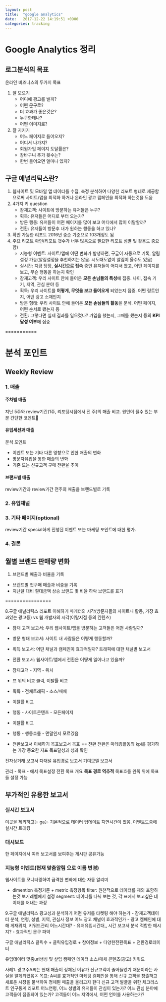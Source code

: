 ```yaml
---
layout: post
title:  "google analytics"
date:   2017-12-22 14:19:51 +0900
categories: tracking
---
```


# Google Analytics 정리

## 로그분석의 목표
온라인 비즈니스의 두가지 목표
1. 잘 모으기
    + 어디에 광고를 낼까?
    + 어떤 문구로?
    + 더 효과가 좋은것은?
    + 누구한테나?
    + 어떤 이미지로?
2. 잘 지키기
    + 어느 페이지로 들어오지?
    + 어디서 나가지?
    + 회원가입 페이지 도달률은?
    + 장바구니 추가 횟수는?
    + 한번 들어오면 얼마나 있지?

## 구글 애널리틱스란?
1. 웹사이트 및 모바일 앱 데이터를 수집, 측정 분석하여 다양한 리포트 형테로 제공함으로써 사이트/앱을 최적화 하거나 온라인 광고 캠페인을 최적화 하는것을 도움
2. 4가지 키 question
    + 잠재고객: 사이트에 방문하는 유저들은 누구?
    + 획득: 유저들은 어디로 부터 오는가?
    + 방문 행동: 유저들이 어떤 페이지를 많이 보고 어디에서 많이 이탈할까?
    + 전환: 유저들이 방문후 내가 원하는 행동을 하고 있나?
3. 확인 가능한 리포트 2016년 중순 기준으로 103개정도 됨
4. 주요 리포트 확인(리포트 갯수가 너무 많음으로 필요한 리포트 섬별 및 활용도 중요함)
    + 지능형 이벤트: 사이트/앱에 어떤 변화가 발생하면, 구글이 자동으로 기록, 알림 설정 가능(알림설정을 추천하지는 않음. 시도때도없이 알림이 올수도 있음)
    + 실시간: 지금 당장, **실시간으로 접속** 중인 유저들이 어디서 왔고, 어떤 페이지를 보고, 무슨 행동을 하는지 확인
    + 잠재고객: 우리 사이트 안에 들어온 **모든 손님들의 특성**에 집중. 나이, 접속 기기, 지역, 관심 분야 등
    + 획득: 우리 사이트를 **어떻게, 무엇을 보고 들어오게** 되었는지 집중. 어떤 링트인지, 어떤 광고 소재인지
    + 방문 형태: 우리 사이트 안에 들어온 **모든 손님들의 활동**을 분석. 어떤 페이지, 어떤 순서로 봤는지 등
    + 전환: 그렇다면 실제 결과를 일으켰나? 가입을 했는지, 그매를 했는지 등의 **KPI 달성 여부**에 집중


===========

# 분석 포인트

## Weekly Review
### 1. 매출
#### 주차별 매출
지난 5주와 review기간(1주, 리포팅시점에서 전 주)의 매출 비교. 원인이 될수 있는 부분 간단한 코멘트
#### 유입세션과 매출
분석 포인트
+ 이벤트 또는 기타 다른 영향으로 인한 매출의 변화
+ 방문자유입을 통한 매출의 변화
+ 기존 또는 신규고객 구매 전환율 추이

#### 브랜드별 매출
review기간과 review기간 전주의 매출을 브랜드별로 기록
### 2. 유입채널
### 3. 기타 페이지(optional)
review기간 special하게 진행된 이벤트 또는 마케팅 포인트에 대한 평가.
### 4. 결론

## 월별 브랜드 판매량 변화
1. 브랜드별 매출과 비율을 기록
+ 브랜드별 첫구매 매출과 비중을 기록
+ 지난달 대비 절대금액 상승 브랜드 및 비율 하락 브랜드를 표기

================


8.구글 애널리틱스 리포트 이해하기
마케터의 시각(방문자들의 사이트내 활동, 가장 효과있는 광고등) vs 웹 개발자의 시각(이탈지점 등의 컨텐츠)

+ 잠재 고객 보고서: 우리 웹사이트/앱을 방문하는 고객들은 어떤 사람일까?
+ 방문 형태 보고서: 사이트 내 사람들은 어떻게 행동할까?
+ 획득 보고서: 어떤 채널과 캠페인이 효과적일까? 트래픽에 대한 채널별 보고서
+ 전환 보고서: 웹사이트/앱에서 전환은 어떻게 일어나고 있을까?

+ 잠재고객 - 지역 - 위치
 - 표 위의 비교 클릭, 이탈률 비교
+ 획득 - 전체트래픽 - 소스/매체
 - 이탈률 비교
+ 행동 - 사이트콘텐츠 - 모든페이지
 - 이탈률 비교
+ 행동 - 행동흐름 - 먼말인지 모르겠음

+ 전환보고서 이해하기
목표보고서
목표 == 전환
전환은 마테킹활동의 kpi를 평가하는 가장 중요한 지표
목표달성과 성과 확인

전자상거래 보고서
다채널 유입경로 보고서
기여모델 보고서

관리 - 목표 - 에서 목표설정
전환 목표 개요
**목표 경로 역추적**
목표흐름 왼쪽 위에 목표들 설정 가능

## 부가적인 유용한 보고서
### 실시간 보고서
이곳을 제외하고는 ga는 기본적으로 데이터 업데이트 지연시간이 있음. 이벤트도중에 실시간 트래킹

### 대시보드
한 페이지에서 여러 보고서를 보여주는 게시판
공유가능
### 지능형 이벤트(현재 맞춤알림 으로 이름 변경)
웹사이트를 모니터링하여 급격한 변화에 대한 자동 알리미

+ dimention 측정기준 + metric 측정항목
filter: 원천적으로 데이터를 제외 포함하는것 보기레벨에서 설정
segment: 데이터를 나눠 보는 것, 각 표에서 보고싶은 데이터를 꺼내는 과정


9.구글 애널리틱스 광고성과 분석하기
어떤 유저를 타켓팅 해야 하는가 - 잠재고객데이터 분석, 연령, 성별, 지역, 관심사 정보
어느 광고 채널이 효과적인가 - 광고 켐페인에 대해 게재위치, 키워드관리
어느시간대? - 유저유입시간대,, 시간 보고서 분석
적합한 메시지? - 효과적인 문구 파악

구글 애널리틱스
클릭수 + 클릭유입경로 + 참여정보 + 다양한전환목표 + 전환경로데이터

유입데이터
맞춤url생성 및 샆입
캠페인 데이터
소스/매체
콘텐츠(광고)
키워드

사례1. 광고주A씨는 현재 매출이 정체된 이유가 신규고객이 줄어들었기 때문이라는 사실을 알게되었음ㅈ
목표: A씨를 효과적인 마케팅 캠페인을 통해 신규 고객을 창출하고 새로운 시장을 물색하여 정체된 매출을 올리고자 한다
신규 고객 발굴을 위한 체크리스트
인구통계 리포트 어느연령, 어느 성별의 유저들이 관심이 있는가?
어느 관심 분야에 고객들이 집중되어 있는가?
고객들이 어느 지역에서, 어떤 언어를 사용하는가?
